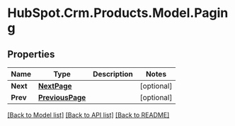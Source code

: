 # HubSpot.Crm.Products.Model.Paging

## Properties

Name | Type | Description | Notes
------------ | ------------- | ------------- | -------------
**Next** | [**NextPage**](NextPage.md) |  | [optional] 
**Prev** | [**PreviousPage**](PreviousPage.md) |  | [optional] 

[[Back to Model list]](../README.md#documentation-for-models) [[Back to API list]](../README.md#documentation-for-api-endpoints) [[Back to README]](../README.md)

